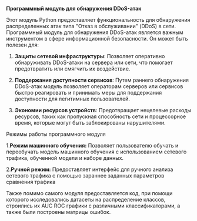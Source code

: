 **Программный модуль для обнаружения DDoS-атак**

Этот модуль Python предоставляет функциональность для обнаружения распределенных атак типа "Отказ в обслуживании" (DDoS) в сети.
Программный модуль для обнаружения DDoS-атак является важным инструментом в сфере информационной безопасности. Он может быть полезен для:

1. **Защиты сетевой инфраструктуры**: Позволяет оперативно обнаруживать DDoS-атаки на сервера или сети, что помогает предотвратить или смягчить их воздействие.

2. **Поддержания доступности сервисов**: Путем раннего обнаружения DDoS-атак модуль позволяет операторам серверов или сервисов быстро реагировать и принимать меры для поддержания доступности для легитимных пользователей.

3. **Экономии ресурсов устройств**: Предотвращает нецелевые расходы ресурсов, таких как пропускная способность сети и процессорное время, которые могут быть заблокированы нарушителями.

Режимы работы программного модуля

1.**Режим машинного обучения:** Позволяет пользователю обучать и переобучать модель машинного обучения с использованием сетевого трафика, обученной модели и наборе данных.

2.**Ручной режим:** Предоставляет интерфейс для ручного анализа сетевого трафика с помощью зараннее заданных параметров сравнения трафика 

Также помимо самого модуля предоставляется код, при помощи которого исследовались датасеты на распределение классов, строились их AUC ROC графики с различными классификаторами, а также были построены матрицы ошибок.
